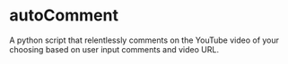 # autoComment
A python script that relentlessly comments on the YouTube video of your choosing based on user input comments and video URL.
